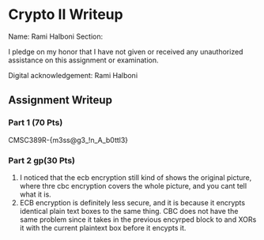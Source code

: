 # Crypto II Writeup

Name: Rami Halboni
Section: 

I pledge on my honor that I have not given or received any unauthorized
assistance on this assignment or examination.

Digital acknowledgement: Rami Halboni

## Assignment Writeup

### Part 1 (70 Pts)
CMSC389R-{m3ss@g3_!n_A_b0ttl3}
### Part 2 gp(30 Pts)
1. I noticed that the ecb encryption still kind of shows the original picture, where thre cbc encryption covers the whole picture, and you cant tell what it is.
2. ECB encryption is definitely less secure, and it is because it encrypts identical plain text boxes to the same thing. CBC does not have the same problem since it takes in the previous encyrped block to and XORs it with the current plaintext box before it encypts it.
